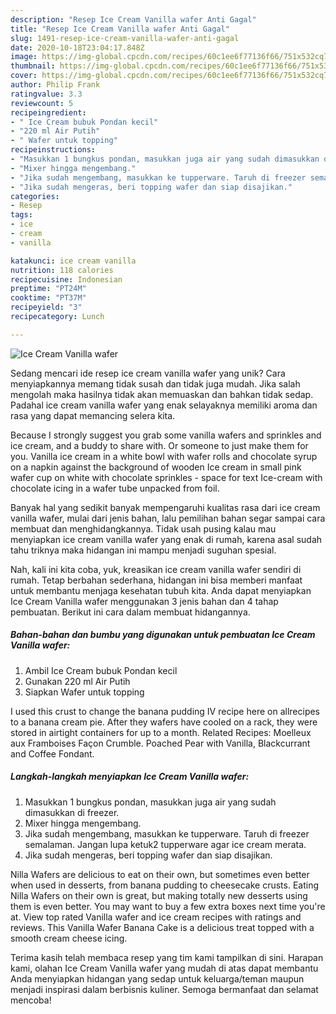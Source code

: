 ```yaml
---
description: "Resep Ice Cream Vanilla wafer Anti Gagal"
title: "Resep Ice Cream Vanilla wafer Anti Gagal"
slug: 1491-resep-ice-cream-vanilla-wafer-anti-gagal
date: 2020-10-18T23:04:17.848Z
image: https://img-global.cpcdn.com/recipes/60c1ee6f77136f66/751x532cq70/ice-cream-vanilla-wafer-foto-resep-utama.jpg
thumbnail: https://img-global.cpcdn.com/recipes/60c1ee6f77136f66/751x532cq70/ice-cream-vanilla-wafer-foto-resep-utama.jpg
cover: https://img-global.cpcdn.com/recipes/60c1ee6f77136f66/751x532cq70/ice-cream-vanilla-wafer-foto-resep-utama.jpg
author: Philip Frank
ratingvalue: 3.3
reviewcount: 5
recipeingredient:
- " Ice Cream bubuk Pondan kecil"
- "220 ml Air Putih"
- " Wafer untuk topping"
recipeinstructions:
- "Masukkan 1 bungkus pondan, masukkan juga air yang sudah dimasukkan di freezer."
- "Mixer hingga mengembang."
- "Jika sudah mengembang, masukkan ke tupperware. Taruh di freezer semalaman. Jangan lupa ketuk2 tupperware agar ice cream merata."
- "Jika sudah mengeras, beri topping wafer dan siap disajikan."
categories:
- Resep
tags:
- ice
- cream
- vanilla

katakunci: ice cream vanilla 
nutrition: 118 calories
recipecuisine: Indonesian
preptime: "PT24M"
cooktime: "PT37M"
recipeyield: "3"
recipecategory: Lunch

---
```



![Ice Cream Vanilla wafer](https://img-global.cpcdn.com/recipes/60c1ee6f77136f66/751x532cq70/ice-cream-vanilla-wafer-foto-resep-utama.jpg)

Sedang mencari ide resep ice cream vanilla wafer yang unik? Cara menyiapkannya memang tidak susah dan tidak juga mudah. Jika salah mengolah maka hasilnya tidak akan memuaskan dan bahkan tidak sedap. Padahal ice cream vanilla wafer yang enak selayaknya memiliki aroma dan rasa yang dapat memancing selera kita.

Because I strongly suggest you grab some vanilla wafers and sprinkles and ice cream, and a buddy to share with. Or someone to just make them for you. Vanilla ice cream in a white bowl with wafer rolls and chocolate syrup on a napkin against the background of wooden Ice cream in small pink wafer cup on white with chocolate sprinkles - space for text Ice-cream with chocolate icing in a wafer tube unpacked from foil.

Banyak hal yang sedikit banyak mempengaruhi kualitas rasa dari ice cream vanilla wafer, mulai dari jenis bahan, lalu pemilihan bahan segar sampai cara membuat dan menghidangkannya. Tidak usah pusing kalau mau menyiapkan ice cream vanilla wafer yang enak di rumah, karena asal sudah tahu triknya maka hidangan ini mampu menjadi suguhan spesial.


Nah, kali ini kita coba, yuk, kreasikan ice cream vanilla wafer sendiri di rumah. Tetap berbahan sederhana, hidangan ini bisa memberi manfaat untuk membantu menjaga kesehatan tubuh kita. Anda dapat menyiapkan Ice Cream Vanilla wafer menggunakan 3 jenis bahan dan 4 tahap pembuatan. Berikut ini cara dalam membuat hidangannya.

<!--inarticleads1-->

##### Bahan-bahan dan bumbu yang digunakan untuk pembuatan Ice Cream Vanilla wafer:

1. Ambil  Ice Cream bubuk Pondan kecil
1. Gunakan 220 ml Air Putih
1. Siapkan  Wafer untuk topping


I used this crust to change the banana pudding IV recipe here on allrecipes to a banana cream pie. After they wafers have cooled on a rack, they were stored in airtight containers for up to a month. Related Recipes: Moelleux aux Framboises Façon Crumble. Poached Pear with Vanilla, Blackcurrant and Coffee Fondant. 

<!--inarticleads2-->

##### Langkah-langkah menyiapkan Ice Cream Vanilla wafer:

1. Masukkan 1 bungkus pondan, masukkan juga air yang sudah dimasukkan di freezer.
1. Mixer hingga mengembang.
1. Jika sudah mengembang, masukkan ke tupperware. Taruh di freezer semalaman. Jangan lupa ketuk2 tupperware agar ice cream merata.
1. Jika sudah mengeras, beri topping wafer dan siap disajikan.


Nilla Wafers are delicious to eat on their own, but sometimes even better when used in desserts, from banana pudding to cheesecake crusts. Eating Nilla Wafers on their own is great, but making totally new desserts using them is even better. You may want to buy a few extra boxes next time you&#39;re at. View top rated Vanilla wafer and ice cream recipes with ratings and reviews. This Vanilla Wafer Banana Cake is a delicious treat topped with a smooth cream cheese icing. 

Terima kasih telah membaca resep yang tim kami tampilkan di sini. Harapan kami, olahan Ice Cream Vanilla wafer yang mudah di atas dapat membantu Anda menyiapkan hidangan yang sedap untuk keluarga/teman maupun menjadi inspirasi dalam berbisnis kuliner. Semoga bermanfaat dan selamat mencoba!

